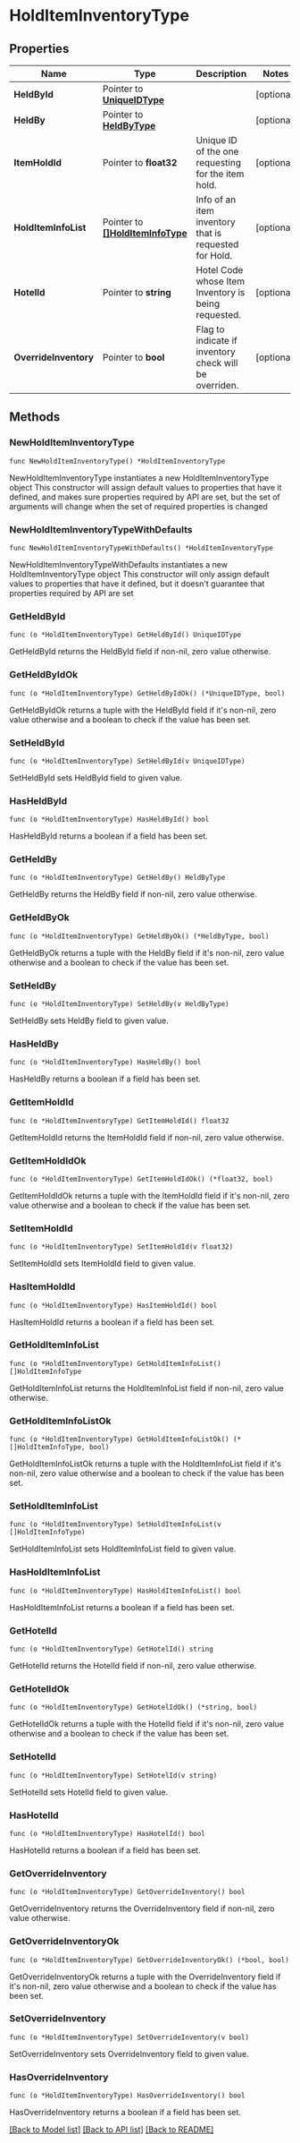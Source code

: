 # HoldItemInventoryType

## Properties

Name | Type | Description | Notes
------------ | ------------- | ------------- | -------------
**HeldById** | Pointer to [**UniqueIDType**](UniqueIDType.md) |  | [optional] 
**HeldBy** | Pointer to [**HeldByType**](HeldByType.md) |  | [optional] 
**ItemHoldId** | Pointer to **float32** | Unique ID of the one requesting for the item hold. | [optional] 
**HoldItemInfoList** | Pointer to [**[]HoldItemInfoType**](HoldItemInfoType.md) | Info of an item inventory that is requested for Hold. | [optional] 
**HotelId** | Pointer to **string** | Hotel Code whose Item Inventory is being requested. | [optional] 
**OverrideInventory** | Pointer to **bool** | Flag to indicate if inventory check will be overriden. | [optional] 

## Methods

### NewHoldItemInventoryType

`func NewHoldItemInventoryType() *HoldItemInventoryType`

NewHoldItemInventoryType instantiates a new HoldItemInventoryType object
This constructor will assign default values to properties that have it defined,
and makes sure properties required by API are set, but the set of arguments
will change when the set of required properties is changed

### NewHoldItemInventoryTypeWithDefaults

`func NewHoldItemInventoryTypeWithDefaults() *HoldItemInventoryType`

NewHoldItemInventoryTypeWithDefaults instantiates a new HoldItemInventoryType object
This constructor will only assign default values to properties that have it defined,
but it doesn't guarantee that properties required by API are set

### GetHeldById

`func (o *HoldItemInventoryType) GetHeldById() UniqueIDType`

GetHeldById returns the HeldById field if non-nil, zero value otherwise.

### GetHeldByIdOk

`func (o *HoldItemInventoryType) GetHeldByIdOk() (*UniqueIDType, bool)`

GetHeldByIdOk returns a tuple with the HeldById field if it's non-nil, zero value otherwise
and a boolean to check if the value has been set.

### SetHeldById

`func (o *HoldItemInventoryType) SetHeldById(v UniqueIDType)`

SetHeldById sets HeldById field to given value.

### HasHeldById

`func (o *HoldItemInventoryType) HasHeldById() bool`

HasHeldById returns a boolean if a field has been set.

### GetHeldBy

`func (o *HoldItemInventoryType) GetHeldBy() HeldByType`

GetHeldBy returns the HeldBy field if non-nil, zero value otherwise.

### GetHeldByOk

`func (o *HoldItemInventoryType) GetHeldByOk() (*HeldByType, bool)`

GetHeldByOk returns a tuple with the HeldBy field if it's non-nil, zero value otherwise
and a boolean to check if the value has been set.

### SetHeldBy

`func (o *HoldItemInventoryType) SetHeldBy(v HeldByType)`

SetHeldBy sets HeldBy field to given value.

### HasHeldBy

`func (o *HoldItemInventoryType) HasHeldBy() bool`

HasHeldBy returns a boolean if a field has been set.

### GetItemHoldId

`func (o *HoldItemInventoryType) GetItemHoldId() float32`

GetItemHoldId returns the ItemHoldId field if non-nil, zero value otherwise.

### GetItemHoldIdOk

`func (o *HoldItemInventoryType) GetItemHoldIdOk() (*float32, bool)`

GetItemHoldIdOk returns a tuple with the ItemHoldId field if it's non-nil, zero value otherwise
and a boolean to check if the value has been set.

### SetItemHoldId

`func (o *HoldItemInventoryType) SetItemHoldId(v float32)`

SetItemHoldId sets ItemHoldId field to given value.

### HasItemHoldId

`func (o *HoldItemInventoryType) HasItemHoldId() bool`

HasItemHoldId returns a boolean if a field has been set.

### GetHoldItemInfoList

`func (o *HoldItemInventoryType) GetHoldItemInfoList() []HoldItemInfoType`

GetHoldItemInfoList returns the HoldItemInfoList field if non-nil, zero value otherwise.

### GetHoldItemInfoListOk

`func (o *HoldItemInventoryType) GetHoldItemInfoListOk() (*[]HoldItemInfoType, bool)`

GetHoldItemInfoListOk returns a tuple with the HoldItemInfoList field if it's non-nil, zero value otherwise
and a boolean to check if the value has been set.

### SetHoldItemInfoList

`func (o *HoldItemInventoryType) SetHoldItemInfoList(v []HoldItemInfoType)`

SetHoldItemInfoList sets HoldItemInfoList field to given value.

### HasHoldItemInfoList

`func (o *HoldItemInventoryType) HasHoldItemInfoList() bool`

HasHoldItemInfoList returns a boolean if a field has been set.

### GetHotelId

`func (o *HoldItemInventoryType) GetHotelId() string`

GetHotelId returns the HotelId field if non-nil, zero value otherwise.

### GetHotelIdOk

`func (o *HoldItemInventoryType) GetHotelIdOk() (*string, bool)`

GetHotelIdOk returns a tuple with the HotelId field if it's non-nil, zero value otherwise
and a boolean to check if the value has been set.

### SetHotelId

`func (o *HoldItemInventoryType) SetHotelId(v string)`

SetHotelId sets HotelId field to given value.

### HasHotelId

`func (o *HoldItemInventoryType) HasHotelId() bool`

HasHotelId returns a boolean if a field has been set.

### GetOverrideInventory

`func (o *HoldItemInventoryType) GetOverrideInventory() bool`

GetOverrideInventory returns the OverrideInventory field if non-nil, zero value otherwise.

### GetOverrideInventoryOk

`func (o *HoldItemInventoryType) GetOverrideInventoryOk() (*bool, bool)`

GetOverrideInventoryOk returns a tuple with the OverrideInventory field if it's non-nil, zero value otherwise
and a boolean to check if the value has been set.

### SetOverrideInventory

`func (o *HoldItemInventoryType) SetOverrideInventory(v bool)`

SetOverrideInventory sets OverrideInventory field to given value.

### HasOverrideInventory

`func (o *HoldItemInventoryType) HasOverrideInventory() bool`

HasOverrideInventory returns a boolean if a field has been set.


[[Back to Model list]](../README.md#documentation-for-models) [[Back to API list]](../README.md#documentation-for-api-endpoints) [[Back to README]](../README.md)



